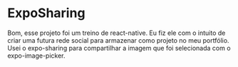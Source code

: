 # ExpoSharing

Bom, esse projeto foi um treino de react-native. Eu fiz ele com o intuito de criar uma futura rede social para armazenar como projeto no meu portfólio. Usei o expo-sharing para compartilhar a imagem que foi selecionada com o expo-image-picker.